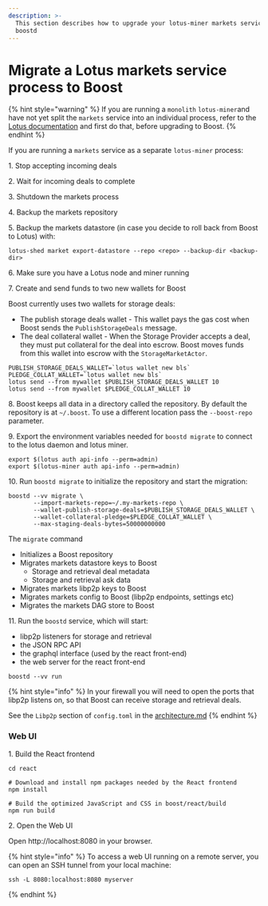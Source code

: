 ```yaml
---
description: >-
  This section describes how to upgrade your lotus-miner markets service to
  boostd
---
```


# Migrate a Lotus markets service process to Boost

{% hint style="warning" %}
If you are running a `monolith` `lotus-miner`and have not yet split the `markets` service into an individual process, refer to the [Lotus documentation](https://lotus.filecoin.io/storage-providers/configure/split-markets-miners/) and first do that, before upgrading to Boost.
{% endhint %}

If you are running a `markets` service as a separate `lotus-miner` process:

1\. Stop accepting incoming deals

2\. Wait for incoming deals to complete

3\. Shutdown the markets process

4\. Backup the markets repository

5\. Backup the markets datastore (in case you decide to roll back from Boost to Lotus) with:

```
lotus-shed market export-datastore --repo <repo> --backup-dir <backup-dir>
```

6\. Make sure you have a Lotus node and miner running

7\. Create and send funds to two new wallets for Boost

&#x20;   Boost currently uses two wallets for storage deals:

* The publish storage deals wallet - This wallet pays the gas cost when Boost sends the `PublishStorageDeals` message.
* The deal collateral wallet - When the Storage Provider accepts a deal, they must put collateral for the deal into escrow. Boost moves funds from this wallet into escrow with the `StorageMarketActor`.

```
PUBLISH_STORAGE_DEALS_WALLET=`lotus wallet new bls`
PLEDGE_COLLAT_WALLET=`lotus wallet new bls`
lotus send --from mywallet $PUBLISH_STORAGE_DEALS_WALLET 10
lotus send --from mywallet $PLEDGE_COLLAT_WALLET 10
```

8\. Boost keeps all data in a directory called the repository. By default the repository is at `~/.boost`. To use a different location pass the `--boost-repo` parameter.

9\. Export the environment variables needed for `boostd migrate` to connect to the lotus daemon and lotus miner.

```
export $(lotus auth api-info --perm=admin)
export $(lotus-miner auth api-info --perm=admin)
```

10\. Run `boostd migrate` to initialize the repository and start the migration:

```
boostd --vv migrate \
       --import-markets-repo=~/.my-markets-repo \
       --wallet-publish-storage-deals=$PUBLISH_STORAGE_DEALS_WALLET \
       --wallet-collateral-pledge=$PLEDGE_COLLAT_WALLET \
       --max-staging-deals-bytes=50000000000
```

The `migrate` command

* Initializes a Boost repository
* Migrates markets datastore keys to Boost
  * Storage and retrieval deal metadata
  * Storage and retrieval ask data
* Migrates markets libp2p keys to Boost
* Migrates markets config to Boost (libp2p endpoints, settings etc)
* Migrates the markets DAG store to Boost

11\. Run the `boostd` service, which will start:

* libp2p listeners for storage and retrieval
* the JSON RPC API
* the graphql interface (used by the react front-end)
* the web server for the react front-end

```
boostd --vv run
```

{% hint style="info" %}
In your firewall you will need to open the ports that libp2p listens on, so that Boost can receive storage and retrieval deals.

See the `Libp2p` section of `config.toml` in the [architecture.md](../boost-architecture/architecture.md "mention")
{% endhint %}

### Web UI

1\. Build the React frontend

```
cd react

# Download and install npm packages needed by the React frontend
npm install

# Build the optimized JavaScript and CSS in boost/react/build
npm run build
```

2\. Open the Web UI

Open http://localhost:8080 in your browser.

{% hint style="info" %}
To access a web UI running on a remote server, you can open an SSH tunnel from your local machine:

```
ssh -L 8080:localhost:8080 myserver
```
{% endhint %}
